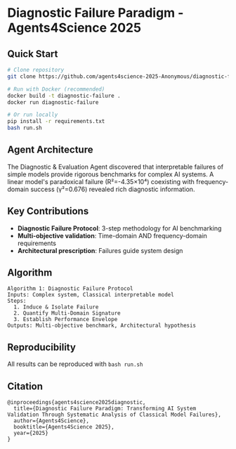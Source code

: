 # Diagnostic Failure Paradigm - Agents4Science 2025

## Quick Start
```bash
# Clone repository
git clone https://github.com/agents4science-2025-Anonymous/diagnostic-failure

# Run with Docker (recommended)
docker build -t diagnostic-failure .
docker run diagnostic-failure

# Or run locally
pip install -r requirements.txt
bash run.sh
```

## Agent Architecture
The Diagnostic & Evaluation Agent discovered that interpretable failures of simple models provide rigorous benchmarks for complex AI systems. A linear model's paradoxical failure (R²=-4.35×10⁴) coexisting with frequency-domain success (γ²=0.676) revealed rich diagnostic information.

## Key Contributions
- **Diagnostic Failure Protocol**: 3-step methodology for AI benchmarking
- **Multi-objective validation**: Time-domain AND frequency-domain requirements
- **Architectural prescription**: Failures guide system design

## Algorithm
```
Algorithm 1: Diagnostic Failure Protocol
Inputs: Complex system, Classical interpretable model
Steps: 
  1. Induce & Isolate Failure
  2. Quantify Multi-Domain Signature
  3. Establish Performance Envelope
Outputs: Multi-objective benchmark, Architectural hypothesis
```

## Reproducibility
All results can be reproduced with `bash run.sh`

## Citation
```
@inproceedings{agents4science2025diagnostic,
  title={Diagnostic Failure Paradigm: Transforming AI System Validation Through Systematic Analysis of Classical Model Failures},
  author={Agents4Science},
  booktitle={Agents4Science 2025},
  year={2025}
}
```